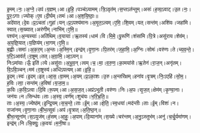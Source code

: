 

  
इ॒मम्।नः॒।अ॒ग्ने॒।उप॑।य॒ज्ञम्।आ।इ॒हि॒।पञ्च॑ऽयामम्।त्रि॒ऽवृत॑म्।स॒प्तऽत॑न्तुम्।असः॑।ह॒व्य॒ऽवाट्।उ॒त।नः॒।पु॒रः॒ऽगाः।ज्योक्।ए॒व।दी॒र्घम्।तमः॑।आ।अ॒श॒यि॒ष्ठाः॒॥  
अदे॑वात्।दे॒वः।प्र॒ऽचता॑।गुहा॑।यन्।प्र॒ऽपश्य॑मानः।अ॒मृ॒त॒ऽत्वम्।ए॒मि॒।शि॒वम्।यत्।सन्त॑म्।अशि॑वः।जहा॑मि।स्वात्।स॒ख्यात्।अर॑णीम्।नाभि॑म्।ए॒मि॒॥  
पश्य॑न्।अ॒न्यस्याः॑।अति॑थिम्।व॒यायाः॑।ऋ॒तस्य॑।धाम॑।वि।मि॒मे॒।पु॒रूणि॑।शंसा॑मि।पि॒त्रे।असु॑राय।शेव॑म्।अ॒य॒ज्ञि॒यात्।य॒ज्ञिय॑म्।भा॒गम्।ए॒मि॒॥  
ब॒ह्वीः।समाः॑।अ॒क॒र॒म्।अ॒न्तः।अ॒स्मि॒न्।इन्द्र॑म्।वृ॒णा॒नः।पि॒तर॑म्।ज॒हा॒मि॒।अ॒ग्निः।सोमः॑।वरु॑णः।ते।च्य॒व॒न्ते॒।प॒रि॒ऽआव॑र्त्।रा॒ष्ट्रम्।तत्।अ॒वा॒मि॒।आ॒ऽयन्॥  
निःऽमा॑याः।ऊँ॒ इति॑।त्ये।असु॑राः।अ॒भू॒व॒न्।त्वम्।च॒।मा॒।व॒रु॒ण॒।का॒मया॑से।ऋ॒तेन॑।रा॒ज॒न्।अनृ॑तम्।वि॒ऽवि॒ञ्चन्।मम॑।रा॒ष्ट्रस्य॑।अधि॑ऽपत्यम्।आ।इ॒हि॒॥  
इ॒दम्।स्वः॑।इ॒दम्।इत्।आ॒स॒।वा॒मम्।अ॒यम्।प्र॒ऽका॒शः।उ॒रु।अ॒न्तरि॑क्षम्।हना॑व।वृ॒त्रम्।निः॒ऽएहि॑।सो॒म॒।ह॒विः।त्वा॒।सन्त॑म्।ह॒विषा॑।य॒जा॒म॒॥  
क॒विः।क॒वि॒ऽत्वा।दि॒वि।रू॒पम्।आ।अ॒स॒ज॒त्।अप्र॑ऽभूती।वरु॑णः।निः।अ॒पः।सृ॒ज॒त्।क्षेम॑म्।कृ॒ण्वा॒नाः।जन॑यः।न।सिन्ध॑वः।ताः।अ॒स्य॒।वर्ण॑म्।शुच॑यः।भ॒रि॒भ्र॒ति॒॥  
ताः।अ॒स्य॒।ज्येष्ठ॑म्।इ॒न्द्रि॒यम्।स॒च॒न्ते॒।ताः।ई॒म्।आ।क्षे॒ति॒।स्व॒धया॑।मद॑न्तीः।ताः।ई॒म्।विशः॑।न।राजा॑नम्।वृ॒णा॒नाः।बी॒भ॒त्सुवः॑।अप॑।वृ॒त्रात्।अ॒ति॒ष्ठ॒न्॥  
बी॒भ॒त्सूना॑म्।स॒ऽयुज॑म्।हं॒सम्।आ॒हुः॒।अ॒पाम्।दि॒व्याना॑म्।स॒ख्ये।चर॑न्तम्।अ॒नु॒ऽस्तुभ॑म्।अनु॑।च॒र्चू॒र्यमा॑णम्।इन्द्र॑म्।नि।चि॒क्युः॒।क॒वयः॑।म॒नी॒षा॥  
